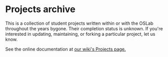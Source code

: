 # Projects archive

This is a collection of student projects written within or with the OSLab throughout the years bygone. Their completion status is unknown. If you're interested in updating, maintaining, or forking a particular project, let us know.
 
See the online documentation at [our wiki's Projects page.](http://slacr.evergreen.edu/wiki/index.php/Projects)
